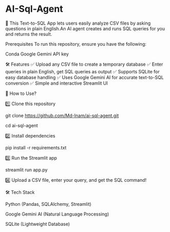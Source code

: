 # AI-Sql-Agent
🚀 This Text-to-SQL App lets users easily analyze CSV files by asking questions in plain English.An AI agent creates and runs SQL queries for you and returns the result.

Prerequisites
To run this repository, ensure you have the following:

Conda
Google Gemini API key

🛠 Features
✅ Upload any CSV file to create a temporary database
✅ Enter queries in plain English, get SQL queries as output
✅ Supports SQLite for easy database handling
✅ Uses Google Gemini AI for accurate text-to-SQL conversion
✅ Simple and interactive Streamlit UI


🚀 How to Use?


1️⃣ Clone this repository


git clone https://github.com/Md-Inam/ai-sql-agent.git


cd ai-sql-agent

2️⃣ Install dependencies


pip install -r requirements.txt

3️⃣ Run the Streamlit app


streamlit run app.py

4️⃣ Upload a CSV file, enter your query, and get the SQL command!


🛠 Tech Stack


Python (Pandas, SQLAlchemy, Streamlit)


Google Gemini AI (Natural Language Processing)


SQLite (Lightweight Database)


